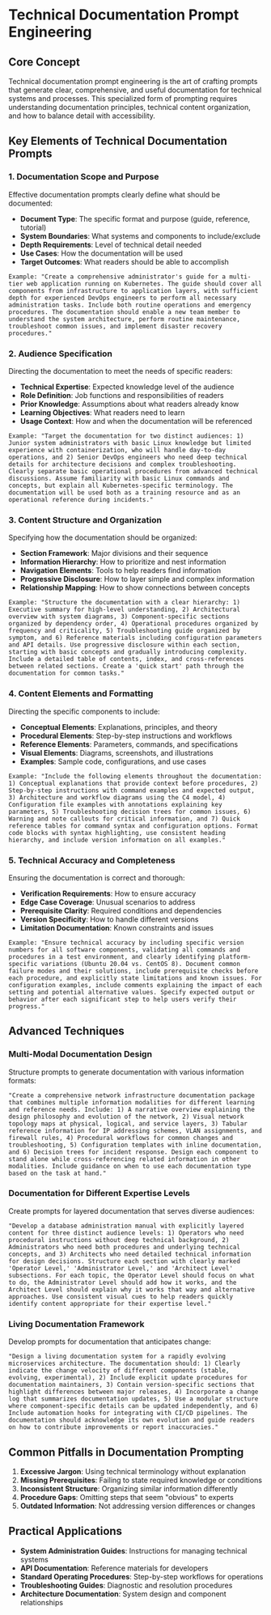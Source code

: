 # Technical Documentation Prompt Engineering

## Core Concept

Technical documentation prompt engineering is the art of crafting prompts that generate clear, comprehensive, and useful documentation for technical systems and processes. This specialized form of prompting requires understanding documentation principles, technical content organization, and how to balance detail with accessibility.

## Key Elements of Technical Documentation Prompts

### 1. Documentation Scope and Purpose

Effective documentation prompts clearly define what should be documented:

- **Document Type**: The specific format and purpose (guide, reference, tutorial)
- **System Boundaries**: What systems and components to include/exclude
- **Depth Requirements**: Level of technical detail needed
- **Use Cases**: How the documentation will be used
- **Target Outcomes**: What readers should be able to accomplish

```
Example: "Create a comprehensive administrator's guide for a multi-tier web application running on Kubernetes. The guide should cover all components from infrastructure to application layers, with sufficient depth for experienced DevOps engineers to perform all necessary administration tasks. Include both routine operations and emergency procedures. The documentation should enable a new team member to understand the system architecture, perform routine maintenance, troubleshoot common issues, and implement disaster recovery procedures."
```

### 2. Audience Specification

Directing the documentation to meet the needs of specific readers:

- **Technical Expertise**: Expected knowledge level of the audience
- **Role Definition**: Job functions and responsibilities of readers
- **Prior Knowledge**: Assumptions about what readers already know
- **Learning Objectives**: What readers need to learn
- **Usage Context**: How and when the documentation will be referenced

```
Example: "Target the documentation for two distinct audiences: 1) Junior system administrators with basic Linux knowledge but limited experience with containerization, who will handle day-to-day operations, and 2) Senior DevOps engineers who need deep technical details for architecture decisions and complex troubleshooting. Clearly separate basic operational procedures from advanced technical discussions. Assume familiarity with basic Linux commands and concepts, but explain all Kubernetes-specific terminology. The documentation will be used both as a training resource and as an operational reference during incidents."
```

### 3. Content Structure and Organization

Specifying how the documentation should be organized:

- **Section Framework**: Major divisions and their sequence
- **Information Hierarchy**: How to prioritize and nest information
- **Navigation Elements**: Tools to help readers find information
- **Progressive Disclosure**: How to layer simple and complex information
- **Relationship Mapping**: How to show connections between concepts

```
Example: "Structure the documentation with a clear hierarchy: 1) Executive summary for high-level understanding, 2) Architectural overview with system diagrams, 3) Component-specific sections organized by dependency order, 4) Operational procedures organized by frequency and criticality, 5) Troubleshooting guide organized by symptom, and 6) Reference materials including configuration parameters and API details. Use progressive disclosure within each section, starting with basic concepts and gradually introducing complexity. Include a detailed table of contents, index, and cross-references between related sections. Create a 'quick start' path through the documentation for common tasks."
```

### 4. Content Elements and Formatting

Directing the specific components to include:

- **Conceptual Elements**: Explanations, principles, and theory
- **Procedural Elements**: Step-by-step instructions and workflows
- **Reference Elements**: Parameters, commands, and specifications
- **Visual Elements**: Diagrams, screenshots, and illustrations
- **Examples**: Sample code, configurations, and use cases

```
Example: "Include the following elements throughout the documentation: 1) Conceptual explanations that provide context before procedures, 2) Step-by-step instructions with command examples and expected output, 3) Architecture and workflow diagrams using the C4 model, 4) Configuration file examples with annotations explaining key parameters, 5) Troubleshooting decision trees for common issues, 6) Warning and note callouts for critical information, and 7) Quick reference tables for command syntax and configuration options. Format code blocks with syntax highlighting, use consistent heading hierarchy, and include version information on all examples."
```

### 5. Technical Accuracy and Completeness

Ensuring the documentation is correct and thorough:

- **Verification Requirements**: How to ensure accuracy
- **Edge Case Coverage**: Unusual scenarios to address
- **Prerequisite Clarity**: Required conditions and dependencies
- **Version Specificity**: How to handle different versions
- **Limitation Documentation**: Known constraints and issues

```
Example: "Ensure technical accuracy by including specific version numbers for all software components, validating all commands and procedures in a test environment, and clearly identifying platform-specific variations (Ubuntu 20.04 vs. CentOS 8). Document common failure modes and their solutions, include prerequisite checks before each procedure, and explicitly state limitations and known issues. For configuration examples, include comments explaining the impact of each setting and potential alternative values. Specify expected output or behavior after each significant step to help users verify their progress."
```

## Advanced Techniques

### Multi-Modal Documentation Design

Structure prompts to generate documentation with various information formats:

```
"Create a comprehensive network infrastructure documentation package that combines multiple information modalities for different learning and reference needs. Include: 1) A narrative overview explaining the design philosophy and evolution of the network, 2) Visual network topology maps at physical, logical, and service layers, 3) Tabular reference information for IP addressing schemes, VLAN assignments, and firewall rules, 4) Procedural workflows for common changes and troubleshooting, 5) Configuration templates with inline documentation, and 6) Decision trees for incident response. Design each component to stand alone while cross-referencing related information in other modalities. Include guidance on when to use each documentation type based on the task at hand."
```

### Documentation for Different Expertise Levels

Create prompts for layered documentation that serves diverse audiences:

```
"Develop a database administration manual with explicitly layered content for three distinct audience levels: 1) Operators who need procedural instructions without deep technical background, 2) Administrators who need both procedures and underlying technical concepts, and 3) Architects who need detailed technical information for design decisions. Structure each section with clearly marked 'Operator Level,' 'Administrator Level,' and 'Architect Level' subsections. For each topic, the Operator Level should focus on what to do, the Administrator Level should add how it works, and the Architect Level should explain why it works that way and alternative approaches. Use consistent visual cues to help readers quickly identify content appropriate for their expertise level."
```

### Living Documentation Framework

Develop prompts for documentation that anticipates change:

```
"Design a living documentation system for a rapidly evolving microservices architecture. The documentation should: 1) Clearly indicate the change velocity of different components (stable, evolving, experimental), 2) Include explicit update procedures for documentation maintainers, 3) Contain version-specific sections that highlight differences between major releases, 4) Incorporate a change log that summarizes documentation updates, 5) Use a modular structure where component-specific details can be updated independently, and 6) Include automation hooks for integrating with CI/CD pipelines. The documentation should acknowledge its own evolution and guide readers on how to contribute improvements or report inaccuracies."
```

## Common Pitfalls in Documentation Prompting

1. **Excessive Jargon**: Using technical terminology without explanation
2. **Missing Prerequisites**: Failing to state required knowledge or conditions
3. **Inconsistent Structure**: Organizing similar information differently
4. **Procedure Gaps**: Omitting steps that seem "obvious" to experts
5. **Outdated Information**: Not addressing version differences or changes

## Practical Applications

- **System Administration Guides**: Instructions for managing technical systems
- **API Documentation**: Reference materials for developers
- **Standard Operating Procedures**: Step-by-step workflows for operations
- **Troubleshooting Guides**: Diagnostic and resolution procedures
- **Architecture Documentation**: System design and component relationships
